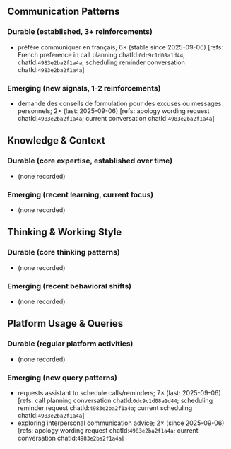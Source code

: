 ## Communication Patterns
### Durable (established, 3+ reinforcements)
- préfère communiquer en français; 6× (stable since 2025-09-06) [refs: French preference in call planning chatId:`0dc9c1d08a1d44`; chatId:`4983e2ba2f1a4a`; scheduling reminder conversation chatId:`4983e2ba2f1a4a`]

### Emerging (new signals, 1-2 reinforcements)
- demande des conseils de formulation pour des excuses ou messages personnels; 2× (last: 2025-09-06) [refs: apology wording request chatId:`4983e2ba2f1a4a`; current conversation chatId:`4983e2ba2f1a4a`]

## Knowledge & Context
### Durable (core expertise, established over time)
- (none recorded)

### Emerging (recent learning, current focus)
- (none recorded)

## Thinking & Working Style
### Durable (core thinking patterns)
- (none recorded)

### Emerging (recent behavioral shifts)
- (none recorded)

## Platform Usage & Queries
### Durable (regular platform activities)
- (none recorded)

### Emerging (new query patterns)
- requests assistant to schedule calls/reminders; 7× (last: 2025-09-06) [refs: call planning conversation chatId:`0dc9c1d08a1d44`; scheduling reminder request chatId:`4983e2ba2f1a4a`; current scheduling chatId:`4983e2ba2f1a4a`]
- exploring interpersonal communication advice; 2× (since 2025-09-06) [refs: apology wording request chatId:`4983e2ba2f1a4a`; current conversation chatId:`4983e2ba2f1a4a`]